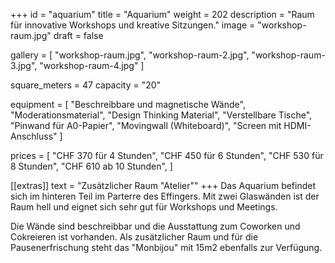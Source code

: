 +++
id = "aquarium"
title = "Aquarium"
weight = 202
description = "Raum für innovative Workshops und kreative Sitzungen."
image = "workshop-raum.jpg"
draft = false

gallery = [
  "workshop-raum.jpg",
  "workshop-raum-2.jpg",
  "workshop-raum-3.jpg",
  "workshop-raum-4.jpg"
]

square_meters = 47
capacity = "20"

equipment = [
  "Beschreibbare und magnetische Wände",
  "Moderationsmaterial",
  "Design Thinking Material",
  "Verstellbare Tische",
  "Pinwand für A0-Papier",
  "Movingwall (Whiteboard)",
  "Screen mit HDMI-Anschluss"
]

prices = [
  "CHF 370 für 4 Stunden",
  "CHF 450 für 6 Stunden",
  "CHF 530 für 8 Stunden",
  "CHF 610 ab 10 Stunden",
]

[[extras]]
text = "Zusätzlicher Raum \"Atelier\""
+++
Das Aquarium befindet sich im hinteren Teil im Parterre des Effingers. Mit zwei Glaswänden ist der Raum hell und eignet sich sehr gut für Workshops und Meetings.

Die Wände sind beschreibbar und die Ausstattung zum Coworken und Cokreieren ist vorhanden. Als zusätzlicher Raum und für die Pausenerfrischung steht das "Monbijou" mit 15m2 ebenfalls zur Verfügung.